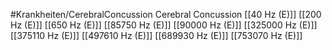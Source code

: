 #Krankheiten/CerebralConcussion
Cerebral Concussion
[[40 Hz (E)]]
[[200 Hz (E)]]
[[650 Hz (E)]]
[[85750 Hz (E)]]
[[90000 Hz (E)]]
[[325000 Hz (E)]]
[[375110 Hz (E)]]
[[497610 Hz (E)]]
[[689930 Hz (E)]]
[[753070 Hz (E)]]